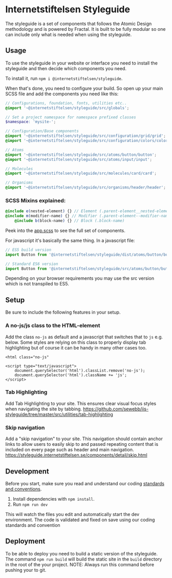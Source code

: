 # Internetstiftelsen Styleguide

The styleguide is a set of components that follows the Atomic Design methodology and is powered by Fractal.
It is built to be fully modular so one can include only what is needed when using the styleguide.

## Usage

To use the styleguide in your website or interface you need to install the styleguide and then decide which components you need.

To install it, run `npm i @internetstiftelsen/styleguide`.

When that's done, you need to configure your build. So open up your main SCSS file and add the components you need like this:

```scss
// Configurations, foundation, fonts, utilities etc..
@import '~@internetstiftelsen/styleguide/src/globals';

// Set a project namespace for namespace prefixed classes
$namespace: 'mysite-';

// Configuration/Base components
@import '~@internetstiftelsen/styleguide/src/configuration/grid/grid';
@import '~@internetstiftelsen/styleguide/src/configuration/colors/colors';

// Atoms
@import '~@internetstiftelsen/styleguide/src/atoms/button/button';
@import '~@internetstiftelsen/styleguide/src/atoms/input/input';

// Molecules
@import '~@internetstiftelsen/styleguide/src/molecules/card/card';

// Organisms
@import '~@internetstiftelsen/styleguide/src/organisms/header/header';
```

### SCSS Mixins explained:
```scss
@include e(nested-element) {} // Element (.parent-element__nested-element)
@include m(modifier-name) {} // Modifier (.parent-element--modifier-name)
	@include b(block-name) {} // Block (.block-name)

```

Peek into the [app.scss](https://github.com/sewebb/iis-styleguide/blob/master/src/app.scss) to see the full set of components.

For javascript it's basically the same thing. In a javascript file:

```js
// ES5 build version
import Button from '@internetstiftelsen/styleguide/dist/atoms/button/button';

// Standard ES6 version
import Button from '@internetstiftelsen/styleguide/src/atoms/button/button';
```

Depending on your browser requirements you may use the src version which is not transpiled to ES5.

## Setup

Be sure to include the following features in your setup.

### A no-js/js class to the HTML-element

Add the class `no-js` as default and a javascript that switches that to `js` e.g. below. Some styles are relying on this class to properly display tab highlighting but of course it can be handy in many other cases too.
```
<html class="no-js"
```

```
<script type="text/javascript">
	document.querySelector('html').classList.remove('no-js');
	document.querySelector('html').className += 'js';
</script>
```

### Tab Highlighting

Add Tab Highlighting to your site. This ensures clear visual focus styles when navigating the site by tabbing.
https://github.com/sewebb/iis-styleguide/tree/master/src/utilities/tab-highlighting

### Skip navigation

Add a "skip navigation" to your site. This navigation should contain anchor links to allow users to easily skip to and passed repeating content that is included on every page such as header and main navigation.
https://styleguide.internetstiftelsen.se/components/detail/skip.html

## Development

Before you start, make sure you read and understand our coding [standards and conventions](https://github.com/sewebb/iis-start/wiki/IIS-standards-&-conventions).

1. Install dependencies with `npm install`.
2. Run `npm run dev`

This will watch the files you edit and automatically start the dev environment.
The code is validated and fixed on save using our coding standards and convention

## Deployment

To be able to deploy you need to build a static version of the styleguide.
The command `npm run build` will build the static site in the `build` directory in the root of the your project. NOTE: Always run this command before pushing your to git.
